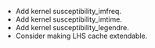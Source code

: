 * Add kernel susceptibility_imfreq.
* Add kernel susceptibility_imtime.
* Add kernel susceptibility_legendre.
* Consider making LHS cache extendable.
